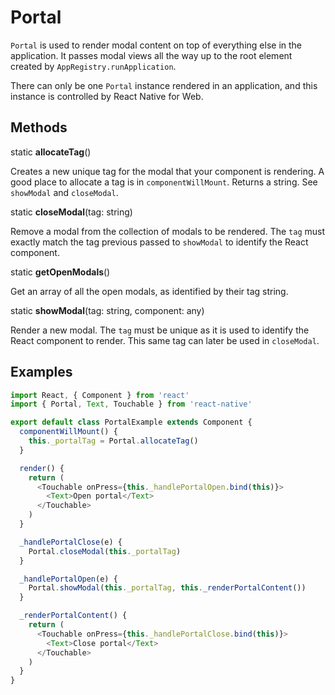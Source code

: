 # Portal

`Portal` is used to render modal content on top of everything else in the
application. It passes modal views all the way up to the root element created
by `AppRegistry.runApplication`.

There can only be one `Portal` instance rendered in an application, and this
instance is controlled by React Native for Web.

## Methods

static **allocateTag**()

Creates a new unique tag for the modal that your component is rendering. A
good place to allocate a tag is in `componentWillMount`. Returns a string. See
`showModal` and `closeModal`.

static **closeModal**(tag: string)

Remove a modal from the collection of modals to be rendered. The `tag` must
exactly match the tag previous passed to `showModal` to identify the React
component.

static **getOpenModals**()

Get an array of all the open modals, as identified by their tag string.

static **showModal**(tag: string, component: any)

Render a new modal. The `tag` must be unique as it is used to identify the
React component to render.  This same tag can later be used in `closeModal`.

## Examples

```js
import React, { Component } from 'react'
import { Portal, Text, Touchable } from 'react-native'

export default class PortalExample extends Component {
  componentWillMount() {
    this._portalTag = Portal.allocateTag()
  }

  render() {
    return (
      <Touchable onPress={this._handlePortalOpen.bind(this)}>
        <Text>Open portal</Text>
      </Touchable>
    )
  }

  _handlePortalClose(e) {
    Portal.closeModal(this._portalTag)
  }

  _handlePortalOpen(e) {
    Portal.showModal(this._portalTag, this._renderPortalContent())
  }

  _renderPortalContent() {
    return (
      <Touchable onPress={this._handlePortalClose.bind(this)}>
        <Text>Close portal</Text>
      </Touchable>
    )
  }
}
```
